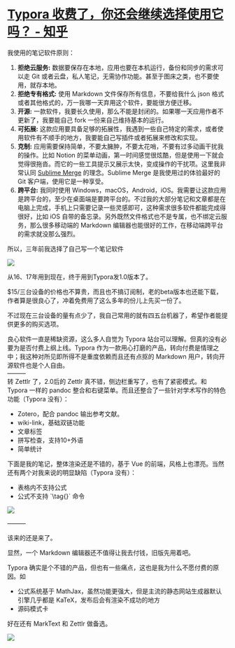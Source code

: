 # [Typora 收费了，你还会继续选择使用它吗？ - 知乎](https://www.zhihu.com/question/501813614)

我使用的笔记软件原则：

1.  **拒绝云服务:** 数据要保存在本地，应用也要在本机运行，备份和同步的需求可以走 Git 或者云盘，私人笔记，无需协作功能。甚至于图床之类，也不要使用，就存本地。
2.  **拒绝专有格式:** 使用 Markdown 文件保存所有信息，不要给我什么 json 格式或者其他格式的，万一我哪一天弃用这个软件，要能很方便迁移。
3.  **开源:** 一款软件，我要长久使用，那么不能是封闭的。如果哪一天应用作者不更新了，我要能自己 fork 一份来自己维持基本的运行。
4.  **可拓展:** 这款应用要具备足够的拓展性，我遇到一些自己特定的需求，或者使用软件有不顺手的地方，我要能自己写插件或者拓展来修改和实现。
5.  **克制:** 应用需要保持简单，不要太臃肿，不要太花哨，不要有过多动画干扰我的操作。比如 Notion 的菜单动画，第一时间感觉很炫酷，但是使用一下就会觉得很拖沓。而它的一些工具提示又展示太快，变成操作的干扰项。这里我非常认同 [Sublime Merge](https://www.sublimetext.com/blog/articles/sublime-merge) 的理念。Sublime Merge 是我使用过的体验最好的 Git 客户端，使用它是一种享受。
6.  **跨平台:** 我同时使用 Windows，macOS，Android，iOS。我需要让这款应用是跨平台的，至少在桌面端是要跨平台的。不过我的大部分笔记和文章都是在电脑上完成，手机上只需要记录一些灵感即可，这种需求很多软件都能完成得很好，比如 iOS 自带的备忘录。另外既然文件格式也不是专属，也不绑定云服务，那么很多移动端的 Markdown 编辑器也能很好的工作，在移动端跨平台的需求就没那么强烈。

所以，三年前我选择了自己写一个笔记软件

![](https://pic1.zhimg.com/50/v2-185c375c0d4679d881edcc2ed1e5c58a_720w.jpg?source=1940ef5c)

从16、17年用到现在，终于用到Typora发1.0版本了。

$15/三台设备的价格也不算贵，而且也不搞订阅制，老的beta版本也还能下载，作者算是很良心了，冲着免费用了这么多年的份儿上先买一份了。

不过现在三台设备的量有点少了，我自己常用的就有四五台机器了，希望作者能提供更多的购买选项。

良心软件一直是稀缺资源，这么多人自觉为 Typora 站台可以理解。但真的没有必要为是否付费上纲上线。Typora 作为一款用心打磨的产品，转向付费是情理之中；我这种对所见即所得不是重度依赖而且还有点抠的 Markdown 用户，转向开源软件也是个人自由。  
———  
转 Zettlr 了，2.0后的 Zettlr 真不错，侧边栏重写了，也有了紧密模式。和 Typora 一样的 pandoc 整合和右键菜单。而且还整合了一些针对学术写作的特色功能（Typora 没有）：

-   Zotero，配合 pandoc 输出参考文献。
-   wiki-link，基础双链功能
-   文章标签
-   拼写检查，支持10+外语
-   简单统计

下面是我的笔记，整体渲染还是不错的，基于 Vue 的前端，风格上也漂亮。当然还有两个对我来说的明显缺陷（Typora 没有）：

-   表格内不支持公式
-   公式不支持 \`\\tag{}\` 命令

![](https://pic3.zhimg.com/50/v2-e7e1ee50d5adf07729fa4704123f6302_720w.jpg?source=1940ef5c)

———

该来的还是来了。

显然，一个 Markdown 编辑器还不值得让我去付钱，旧版先用着吧。

Typora 确实是个不错的产品，但也有一些痛点，这也是我为什么不愿付费的原因。如

-   公式系统基于 MathJax，虽然功能更强大，但是主流的静态网站生成器默认引擎几乎都是 KaTeX，发布后会有渲染不成功的地方
-   源码模式卡

好在还有 MarkText 和 Zettlr 做备选。

![](https://pica.zhimg.com/50/v2-ec45e4607969cdb7313cf3727972a5d7_720w.jpg?source=1940ef5c)
